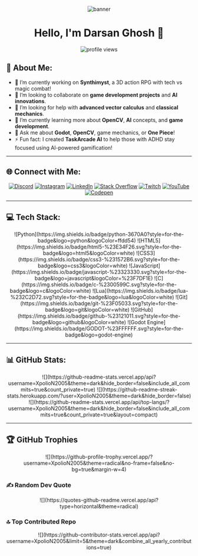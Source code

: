<p align="center">
  <img src="https://user-images.githubusercontent.com/69487958/129805905-168fd73e-1d25-42fe-ac49-e757a584c338.gif" alt="banner">
</p>

<h1 align="center">Hello, I'm Darsan Ghosh 👋</h1>

<p align="center">
  <img src="https://komarev.com/ghpvc/?username=xpolion2005&label=Profile%20views&color=0e75b6&style=flat" alt="profile views" />
</p>

## 💫 About Me:
- 🔭 I’m currently working on **Synthimyst**, a 3D action RPG with tech vs magic combat!  
- 👯 I’m looking to collaborate on **game development projects** and **AI innovations**.  
- 🤝 I’m looking for help with **advanced vector calculus** and **classical mechanics**.  
- 🌱 I’m currently learning more about **OpenCV**, **AI** concepts, and **game development**.  
- 💬 Ask me about **Godot**, **OpenCV**, game mechanics, or **One Piece**!  
- ⚡ Fun fact: I created **TaskArcade AI** to help those with ADHD stay focused using AI-powered gamification!  

---

## 🌐 Connect with Me:
<p align="center">
  <a href="https://discord.gg/coming soon"><img src="https://img.shields.io/badge/Discord-%237289DA.svg?logo=discord&logoColor=white" alt="Discord"></a>
  <a href="https://instagram.com/coming soon"><img src="https://img.shields.io/badge/Instagram-%23E4405F.svg?logo=Instagram&logoColor=white" alt="Instagram"></a>
  <a href="https://www.linkedin.com/in/xpolion/"><img src="https://img.shields.io/badge/LinkedIn-%230077B5.svg?logo=linkedin&logoColor=white" alt="LinkedIn"></a>
  <a href="https://stackoverflow.com/users/coming soon"><img src="https://img.shields.io/badge/-Stackoverflow-FE7A16?logo=stack-overflow&logoColor=white" alt="Stack Overflow"></a>
  <a href="https://twitch.tv/coming soon"><img src="https://img.shields.io/badge/Twitch-%239146FF.svg?logo=Twitch&logoColor=white" alt="Twitch"></a>
  <a href="https://youtube.com/@coming soon"><img src="https://img.shields.io/badge/YouTube-%23FF0000.svg?logo=YouTube&logoColor=white" alt="YouTube"></a>
  <a href="https://codepen.io/coming soon"><img src="https://img.shields.io/badge/Codepen-000000?style=for-the-badge&logo=codepen&logoColor=white" alt="Codepen"></a>
</p>

---

## 💻 Tech Stack:
<p align="center">
  ![Python](https://img.shields.io/badge/python-3670A0?style=for-the-badge&logo=python&logoColor=ffdd54)  
  ![HTML5](https://img.shields.io/badge/html5-%23E34F26.svg?style=for-the-badge&logo=html5&logoColor=white)  
  ![CSS3](https://img.shields.io/badge/css3-%231572B6.svg?style=for-the-badge&logo=css3&logoColor=white)  
  ![JavaScript](https://img.shields.io/badge/javascript-%23323330.svg?style=for-the-badge&logo=javascript&logoColor=%23F7DF1E)  
  ![C](https://img.shields.io/badge/c-%2300599C.svg?style=for-the-badge&logo=c&logoColor=white)  
  ![Lua](https://img.shields.io/badge/lua-%232C2D72.svg?style=for-the-badge&logo=lua&logoColor=white)  
  ![Git](https://img.shields.io/badge/git-%23F05033.svg?style=for-the-badge&logo=git&logoColor=white)  
  ![GitHub](https://img.shields.io/badge/github-%23121011.svg?style=for-the-badge&logo=github&logoColor=white)  
  ![Godot Engine](https://img.shields.io/badge/GODOT-%23FFFFFF.svg?style=for-the-badge&logo=godot-engine)  
</p>

---

## 📊 GitHub Stats:
<p align="center">
  ![](https://github-readme-stats.vercel.app/api?username=XpolioN2005&theme=dark&hide_border=false&include_all_commits=true&count_private=true)
  ![](https://github-readme-streak-stats.herokuapp.com/?user=XpolioN2005&theme=dark&hide_border=false)
  ![](https://github-readme-stats.vercel.app/api/top-langs/?username=XpolioN2005&theme=dark&hide_border=false&include_all_commits=true&count_private=true&layout=compact)
</p>

---

## 🏆 GitHub Trophies
<p align="center">
  ![](https://github-profile-trophy.vercel.app/?username=XpolioN2005&theme=radical&no-frame=false&no-bg=true&margin-w=4)
</p>

### ✍️ Random Dev Quote
<p align="center">
  ![](https://quotes-github-readme.vercel.app/api?type=horizontal&theme=radical)
</p>

### 🔝 Top Contributed Repo
<p align="center">
  ![](https://github-contributor-stats.vercel.app/api?username=XpolioN2005&limit=5&theme=dark&combine_all_yearly_contributions=true)
</p>
